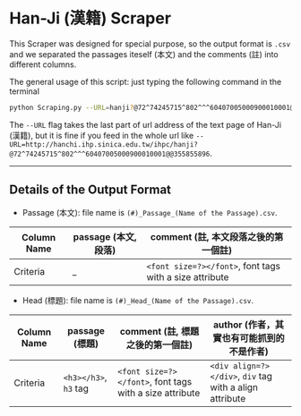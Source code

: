 # Han-Ji (漢籍) Scraper
This Scraper was designed for special purpose, so the output format is `.csv`
and we separated the passages iteself (本文) and the comments (註) into different columns.

The general usage of this script: just typing the following command in the terminal
```bash
python Scraping.py --URL=hanji?@72^74245715^802^^^60407005000900010001@@355855896
```
The `--URL` flag takes the last part of url address of the text page of Han-Ji (漢籍), 
but it is fine if you feed in the whole url like `--URL=http://hanchi.ihp.sinica.edu.tw/ihpc/hanji?@72^74245715^802^^^60407005000900010001@@355855896`.

----
## Details of the Output Format
- Passage (本文): file name is `(#)_Passage_(Name of the Passage).csv`.

| Column Name | passage (本文, 段落) | comment (註, 本文段落之後的第一個註) |
| ---- | ----    | ----    |
| Criteria    | _ | `<font size=?></font>`, font tags with a size attribute |

- Head (標題): file name is `(#)_Head_(Name of the Passage).csv`.

| Column Name | passage (標題) | comment (註, 標題之後的第一個註) | author (作者，其實也有可能抓到的不是作者) |
| ---- | ----    | ----    | ---- |
| Criteria    | `<h3></h3>`, `h3` tag | `<font size=?></font>`, font tags with a size attribute | `<div align=?></div>`, `div` tag with a align attribute |
